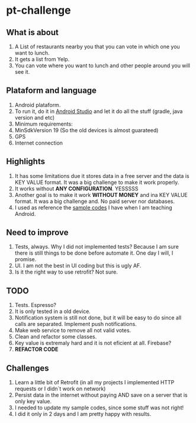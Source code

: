 # pt-challenge

## What is about
1. A List of restaurants nearby you that you can vote in which one you want to lunch.
1. It gets a list from Yelp. 
1. You can vote where you want to lunch and other people around you will see it.

## Plataform and language
1. Android plataform. 
1. To run it, do it in [Android Studio](https://developer.android.com/studio/index.html) and let it do all the stuff (gradle, java version and etc)
1. Minimum requirements:
  1. MinSdkVersion 19 (So the old devices is almost guarateed)
  1. GPS
  1. Internet connection

## Highlights
1. It has some limitations due it stores data in a free server and the data is KEY VALUE format. It was a big challenge to make it work properly.
1. It works without **ANY CONFIGURATION**. YESSSSS
1. Another goal is to make it work **WITHOUT MONEY** and ina KEY VALUE format. It was a big challenge and. No paid server nor databases.
1. I used as reference the [sample codes](https://github.com/viniciushisao/android_classes) I have when I am teaching Android. 

## Need to improve
1. Tests, always. Why I did not implemented tests? Because I am sure there is still things to be done before automate it. One day I will, I promise.
1. UI. I am not the best in UI coding but this is ugly AF.
1. Is it the right way to use retrofit? Not sure.

## TODO
1. Tests. Espresso? 
1. It is only tested in a old device. 
1. Notification system is still not done, but it will be easy to do since all calls are separated. Implement push notifications.
1. Make web service to remove all not valid votes.
1. Clean and refactor some classes.
1. Key value is extremaly hard and it is not eficient at all. Firebase? 
1. **REFACTOR CODE**

## Challenges
1. Learn a little bit of Retrofit (in all  my projects I implemented HTTP requests or I didn`t work on network)
1. Persist data in the internet without paying AND save on a server that is only key value.
1. I needed to update my sample codes, since some stuff was not right!
1. I did it only in 2 days and I am pretty happy with results.
